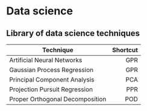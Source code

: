 # Data science

## Library of data science techniques

| Technique | Shortcut |
|-----------|---------:|
| Artificial Neural Networks | GPR |
| Gaussian Process Regression | GPR |
| Principal Component Analysis | PCA |
| Projection Pursuit Regression | PPR |
| Proper Orthogonal Decomposition | POD |
